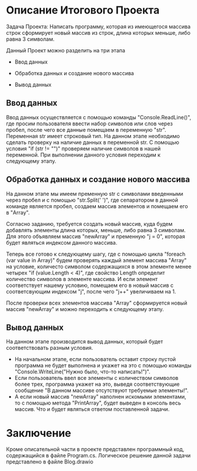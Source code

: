 # Описание Итогового Проекта

Задача Проекта: Написать программу, которая из имеющегося массива строк сформирует новый массив из строк, длина которых меньше, либо равна 3 символам.

Данный Проект можно разделить на три этапа

* Ввод данных

* Обработка данных и создание нового массива

* Вывод данных

## Ввод данных

Ввод данных осуществляется с помощью команды "Console.ReadLine()", где просим пользователя ввести набор символов или слов через пробел, после чего все данные помещаем в переменную "str". Переменная  str имеет строковый тип. На данном этапе необходимо сделать проверку на наличие данных в переменной str. С помощью условия "if (str != "")" проверяем наличие символов в нашей переменной. При выполнении данного условия переходим к следующему этапу.

## Обработка данных и создание нового массива

На данном этапе мы имеем пременную str с символами введенными через пробел и с помощью "str.Split(' ')", где сепаратором в данной команде является пробел, создаем массив элементов и помещаем его в "Array". 

Согласно заданию, требуется создать новый массив, куда будем добавлять элементы  длина которых, меньше, либо равна 3 символам. Для этого объявляем массив "newArray" и пременную "j = 0", которая будет являться индексом данного массива.

Теперь все готово к следующему шагу, где с помощью цикла "foreach (var value in Array)" будем проверять каждый элемент массива "Array" на условие, количесто символом содержащихся в этом элементе менее четырех "if (value.Length < 4)", где свойство Length определит количество символов в элементе массива. И если элемент соответствует нашему условию, помещаем его в новый массив с соответсвующим индексом "j", после чего "j++" увеличиваем на 1. 

После проверки всех элементов массива "Array" сформируется новый массив "newArray" и можно переходить к следующему этапу.

## Вывод данных

На данном этапе производится вывод данных, который будет соответствовать разным условия. 
 - На начальном этапе, если пользователь оставит строку пустой программа не будет выполнена и укажет на это с помощью команды "Console.WriteLine("Нужно было, что-то написать!")".
 - Если пользователь ввел все элементы с количеством символов более трех, программа укажет на это, выведя соответствующие сообщение "В данном массиве отсутствуют требуемые элементы!".
 - А если новый массив "newArray" наполнен искомыми элементами, то с помощью метода "PrintArray", будет выведен в консоль весь массив. Что и будет являться ответом поставленной задачи.

# Заключение

Кроме описательной части в проекте представлен программный код, содержащийся в файле Program.cs.
Логическое решение данной задачи представлено в файле Blog.drawio